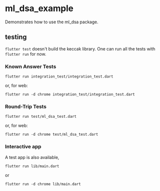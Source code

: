# ml_dsa_example

Demonstrates how to use the ml_dsa package.

## testing

`flutter test` doesn't build the keccak library. One can run all the tests with
`flutter run` for now.


### Known Answer Tests

```
flutter run integration_test/integration_test.dart
```

or, for web:

```
flutter run -d chrome integration_test/integration_test.dart
```

### Round-Trip Tests

```
flutter run test/ml_dsa_test.dart
```

or, for web:

```
flutter run -d chrome test/ml_dsa_test.dart
```

### Interactive app

A test app is also available,

```
flutter run lib/main.dart
```

or 

```
flutter run -d chrome lib/main.dart
```
